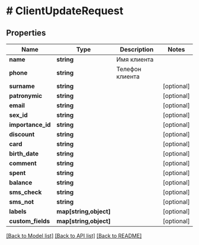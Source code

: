 # # ClientUpdateRequest

## Properties

Name | Type | Description | Notes
------------ | ------------- | ------------- | -------------
**name** | **string** | Имя клиента | 
**phone** | **string** | Телефон клиента | 
**surname** | **string** |  | [optional] 
**patronymic** | **string** |  | [optional] 
**email** | **string** |  | [optional] 
**sex_id** | **string** |  | [optional] 
**importance_id** | **string** |  | [optional] 
**discount** | **string** |  | [optional] 
**card** | **string** |  | [optional] 
**birth_date** | **string** |  | [optional] 
**comment** | **string** |  | [optional] 
**spent** | **string** |  | [optional] 
**balance** | **string** |  | [optional] 
**sms_check** | **string** |  | [optional] 
**sms_not** | **string** |  | [optional] 
**labels** | **map[string,object]** |  | [optional] 
**custom_fields** | **map[string,object]** |  | [optional] 

[[Back to Model list]](../../README.md#documentation-for-models) [[Back to API list]](../../README.md#documentation-for-api-endpoints) [[Back to README]](../../README.md)


